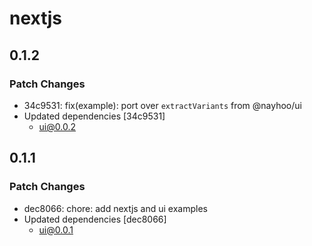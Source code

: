 # nextjs

## 0.1.2

### Patch Changes

- 34c9531: fix(example): port over `extractVariants` from @nayhoo/ui
- Updated dependencies [34c9531]
  - ui@0.0.2

## 0.1.1

### Patch Changes

- dec8066: chore: add nextjs and ui examples
- Updated dependencies [dec8066]
  - ui@0.0.1
